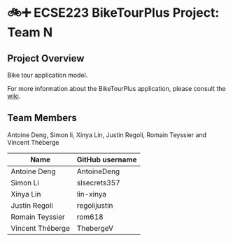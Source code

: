 # :bike::heavy_plus_sign: ECSE223 BikeTourPlus Project: Team N

## Project Overview

Bike tour application model.

For more information about the BikeTourPlus application, please consult the [wiki](../../wiki).

## Team Members
Antoine Deng, Simon li, Xinya Lin, Justin Regoli, Romain Teyssier and Vincent Théberge

| Name          | GitHub username |
| ------------- | --------------- |
| Antoine Deng | AntoineDeng |
| Simon Li | slsecrets357 |
| Xinya Lin | lin-xinya |
| Justin Regoli | regolijustin |
| Romain Teyssier | rom618 |
| Vincent Théberge | ThebergeV |
